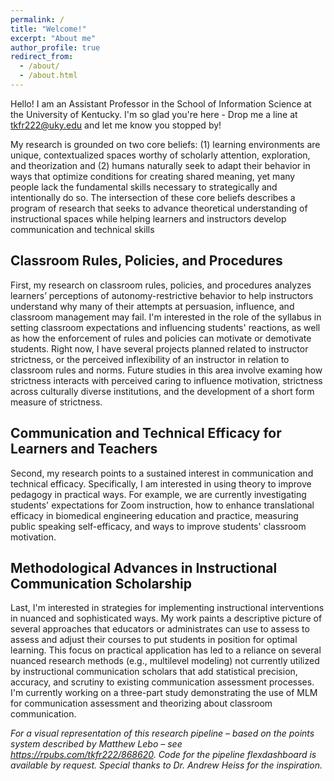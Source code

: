 ```yaml
---
permalink: /
title: "Welcome!"
excerpt: "About me"
author_profile: true
redirect_from: 
  - /about/
  - /about.html
---
```


Hello! I am an Assistant Professor in the School of Information Science at the University of Kentucky. I'm so glad you're here - Drop me a line at [tkfr222@uky.edu](tkfr222@uky.edu) and let me know you stopped by! 

My research is grounded on two core beliefs: (1) learning environments are unique, contextualized spaces worthy of scholarly attention, exploration, and theorization and (2) humans naturally seek to adapt their behavior in ways that optimize conditions for creating shared meaning, yet many people lack the fundamental skills necessary to strategically and intentionally do so. The intersection of these core beliefs describes a program of research that seeks to advance theoretical understanding of instructional spaces while helping learners and instructors develop communication and technical skills

Classroom Rules, Policies, and Procedures
------
First, my research on classroom rules, policies, and procedures analyzes learners’ perceptions of autonomy-restrictive behavior to help instructors understand why many of their attempts at persuasion, influence, and classroom management may fail. I'm interested in the role of the syllabus in setting classroom expectations and influencing students' reactions, as well as how the enforcement of rules and policies can motivate or demotivate students. Right now, I have several projects planned related to instructor strictness, or the perceived inflexibility of an instructor in relation to classroom rules and norms. Future studies in this area involve examing how strictness interacts with perceived caring to influence motivation, strictness across culturally diverse institutions, and the development of a short form measure of strictness.

Communication and Technical Efficacy for Learners and Teachers
------
Second, my research points to a sustained interest in communication and technical efficacy. Specifically, I am interested in using theory to improve pedagogy in practical ways. For example, we are currently investigating students' expectations for Zoom instruction, how to enhance translational efficacy in biomedical engineering education and practice, measuring public speaking self-efficacy, and ways to improve students' classroom motivation.

Methodological Advances in Instructional Communication Scholarship
------
Last, I'm interested in strategies for implementing instructional interventions in nuanced and sophisticated ways. My work paints a descriptive picture of several approaches that educators or administrates can use to assess to assess and adjust their courses to put students in position for optimal learning. This focus on practical application has led to a reliance on several nuanced research methods (e.g., multilevel modeling) not currently utilized by instructional communication scholars that add statistical precision, accuracy, and scrutiny to existing communication assessment processes. I'm currently working on a three-part study demonstrating the use of MLM for communication assessment and theorizing about classroom communication.

*For a visual representation of this research pipeline – based on the points system described by Matthew Lebo – see https://rpubs.com/tkfr222/868620. Code for the pipeline flexdashboard is available by request. Special thanks to Dr. Andrew Heiss for the inspiration.*
